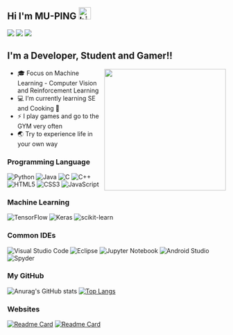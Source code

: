 ## Hi I'm MU-PING <img src="https://user-images.githubusercontent.com/1303154/88677602-1635ba80-d120-11ea-84d8-d263ba5fc3c0.gif" width="28px" alt="hi">

![](https://img.shields.io/badge/Bachelor-NCU%20Information%20Management-blue)
![](https://img.shields.io/badge/Master-NCU%20Computer%20Science-blue)
![](https://img.shields.io/badge/-k0326jim@gmail.com-c0392b?style=flat&labelColor=c0392b&logo=gmail&logoColor=white)

## I'm a Developer, Student and Gamer!!
<img src="https://user-images.githubusercontent.com/93152909/147533278-91dd2bcc-6d02-4c08-857a-13f48bb2dd2d.gif" width="280" align="right">


- 🎓 Focus on Machine Learning - Computer Vision and Reinforcement Learning
- 💻 I’m currently learning SE and Cooking 🤣
- ⚡ I play games and go to the GYM very often
- 🌏 Try to experience life in your own way

### **Programming Language**

![Python](https://img.shields.io/badge/python-3670A0?style=for-the-badge&logo=python&logoColor=ffdd54)
![Java](https://img.shields.io/badge/java-%23ED8B00.svg?style=for-the-badge&logo=java&logoColor=white)
![C](https://img.shields.io/badge/c-%2300599C.svg?style=for-the-badge&logo=c&logoColor=white)
![C++](https://img.shields.io/badge/c++-%2300599C.svg?style=for-the-badge&logo=c%2B%2B&logoColor=white)
![HTML5](https://img.shields.io/badge/html5-%23E34F26.svg?style=for-the-badge&logo=html5&logoColor=white)
![CSS3](https://img.shields.io/badge/css3-%231572B6.svg?style=for-the-badge&logo=css3&logoColor=white)
![JavaScript](https://img.shields.io/badge/javascript-%23323330.svg?style=for-the-badge&logo=javascript&logoColor=%23F7DF1E)

### **Machine Learning**

![TensorFlow](https://img.shields.io/badge/TensorFlow-%23FF6F00.svg?style=for-the-badge&logo=TensorFlow&logoColor=white)
![Keras](https://img.shields.io/badge/Keras-%23D00000.svg?style=for-the-badge&logo=Keras&logoColor=white)
![scikit-learn](https://img.shields.io/badge/scikit--learn-%23F7931E.svg?style=for-the-badge&logo=scikit-learn&logoColor=white)

### **Common IDEs**

![Visual Studio Code](https://img.shields.io/badge/Visual%20Studio%20Code-0078d7.svg?style=for-the-badge&logo=visual-studio-code&logoColor=white)
![Eclipse](https://img.shields.io/badge/Eclipse-FE7A16.svg?style=for-the-badge&logo=Eclipse&logoColor=white)
![Jupyter Notebook](https://img.shields.io/badge/jupyter-%23FA0F00.svg?style=for-the-badge&logo=jupyter&logoColor=white)
![Android Studio](https://img.shields.io/badge/Android%20Studio-3DDC84.svg?style=for-the-badge&logo=android-studio&logoColor=white)
![Spyder](https://img.shields.io/badge/Spyder-838485?style=for-the-badge&logo=spyder%20ide&logoColor=maroon)

### **My GitHub**
![Anurag's GitHub stats](https://github-readme-stats.vercel.app/api/?username=MU-PING&hide=contribs,prs,issues&line_height=40&show_icons=true&title_color=fff&icon_color=79ff97&text_color=9f9f9f&bg_color=151515)
[![Top Langs](https://github-readme-stats.vercel.app/api/top-langs/?username=mu-ping&hide=javascript&title_color=fff&icon_color=79ff97&text_color=9f9f9f&bg_color=151515&layout=compact&card_width=250&langs_count=5)](https://github.com/anuraghazra/github-readme-stats)



### **Websites**
[![Readme Card](https://github-readme-stats.vercel.app/api/pin/?username=MU-PING&repo=Repositories-Record&show_owner=1)](https://mu-ping.github.io/Repositories-Record)
[![Readme Card](https://github-readme-stats.vercel.app/api/pin/?username=MU-PING&repo=Paper-Discussion&show_owner=1)](https://mu-ping.github.io/Paper-Discussion)




